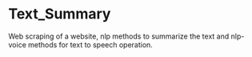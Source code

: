 # Text_Summary
Web scraping of a website, nlp methods to summarize the text and nlp-voice methods for text to speech operation.
